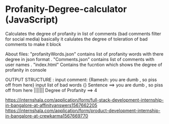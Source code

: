 # Profanity-Degree-calculator (JavaScript)
Calculates the degree of profanity in list of comments (bad comments filter for social media)
basically it calulates the degree of toleration of  bad comments to make it block

About files:
"profanityWords.json" contains list of profanity words with there degree in json format . "Comments.json" contains list of comments with user names . "index.html" Contains the fucntion which shows the degree of profanity in console


OUTPUT STRUCTURE :
input comment:  {Ramesh: you are dumb , so piss off from here} 
input list of bad words {}
Sentence ==>  you are dumb , so piss off from here ||||||| Degree of Profanity ==> 4


https://internshala.com/application/form/full-stack-development-internship-in-bangalore-at-affinityanswers1567662205
https://internshala.com/application/form/product-development-internship-in-bangalore-at-crewkarma1567669770

